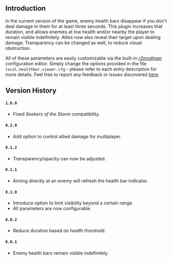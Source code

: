 ## Introduction

In the current version of the game, enemy health bars disappear if you don't deal damage to them for at least three seconds. This plugin increases that duration, and allows enemies at low health and/or nearby the player to remain visible indefinitely. Allies now also reveal their target upon dealing damage. Transparency can be changed as well, to reduce visual obstruction.

All of these parameters are easily customizable via the built-in [*r2modman*](https://thunderstore.io/package/ebkr/r2modman/) configuration editor. Simply change the options provided in the file `local.healthbar.viewer.cfg` - please refer to each entry description for more details. Feel free to report any feedback or issues discovered [here](https://github.com/6thmoon/HealthBarViewer/issues).

## Version History

#### `1.0.0`
- Fixed *Seekers of the Storm* compatibility.

#### `0.2.0`
- Add option to control allied damage for multiplayer.

#### `0.1.2`
- Transparency/opacity can now be adjusted.

#### `0.1.1`
- Aiming directly at an enemy will refresh the health bar indicator.

#### `0.1.0`
- Introduce option to limit visibility beyond a certain range.
- All parameters are now configurable.

#### `0.0.2`
- Reduce duration based on health threshold.

#### `0.0.1`
- Enemy health bars remain visible indefinitely.
